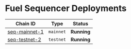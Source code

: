 # Fuel Sequencer Deployments

| Chain ID                         | Type      | Status      |
|----------------------------------|-----------|-------------|
| [seq-mainnet-1](./seq-mainnet-1) | `mainnet` | **Running** |
| [seq-testnet-2](./seq-testnet-2) | `testnet` | **Running** |
